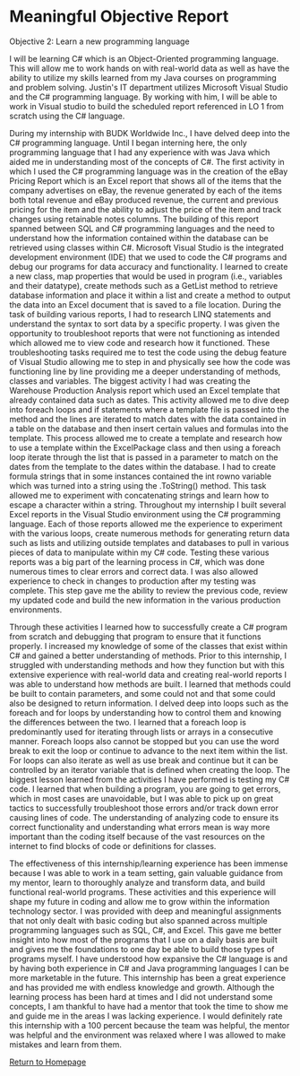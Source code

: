 # Meaningful Objective Report

Objective 2:  Learn a new programming language  
 
I will be learning C# which is an Object-Oriented programming language. This will allow me to work hands on with real-world data as well as have the ability to utilize my skills learned from my Java courses on programming and problem solving. Justin's IT department utilizes Microsoft Visual Studio and the C# programming language. By working with him, I will be able to work in Visual studio to build the scheduled report referenced in LO 1 from scratch using the C# language. 

During my internship with BUDK Worldwide Inc., I have delved deep into the C# programming language. Until I began interning here, the only programming language that I had any experience with was Java which aided me in understanding most of the concepts of C#. The first activity in which I used the C# programming language was in the creation of the eBay Pricing Report which is an Excel report that shows all of the items that the company advertises on eBay, the revenue generated by each of the items both total revenue and eBay produced revenue, the current and previous pricing for the item and the ability to adjust the price of the item and track changes using retainable notes columns. The building of this report spanned between SQL and C# programming languages and the need to understand how the information contained within the database can be retrieved using classes within C#. Microsoft Visual Studio is the integrated development environment (IDE) that we used to code the C# programs and debug our programs for data accuracy and functionality. I learned to create a new class, map properties that would be used in program (i.e., variables and their datatype), create methods such as a GetList method to retrieve database information and place it within a list and create a method to output the data into an Excel document that is saved to a file location. During the task of building various reports, I had to research LINQ statements and understand the syntax to sort data by a specific property. I was given the opportunity to troubleshoot reports that were not functioning as intended which allowed me to view code and research how it functioned. These troubleshooting tasks required me to test the code using the debug feature of Visual Studio allowing me to step in and physically see how the code was functioning line by line providing me a deeper understanding of methods, classes and variables. The biggest activity I had was creating the Warehouse Production Analysis report which used an Excel template that already contained data such as dates. This activity allowed me to dive deep into foreach loops and if statements where a template file is passed into the method and the lines are iterated to match dates with the data contained in a table on the database and then insert certain values and formulas into the template. This process allowed me to create a template and research how to use a template within the ExcelPackage class and then using a foreach loop iterate through the list that is passed in a parameter to match on the dates from the template to the dates within the database. I had to create formula strings that in some instances contained the int rowno variable which was turned into a string using the .ToString() method. This task allowed me to experiment with concatenating strings and learn how to escape a character within a string. Throughout my internship I built several Excel reports in the Visual Studio environment using the C# programming language. Each of those reports allowed me the experience to experiment with the various loops, create numerous methods for generating return data such as lists and utilizing outside templates and databases to pull in various pieces of data to manipulate within my C# code. Testing these various reports was a big part of the learning process in C#, which was done numerous times to clear errors and correct data. I was also allowed experience to check in changes to production after my testing was complete. This step gave me the ability to review the previous code, review my updated code and build the new information in the various production environments.     

Through these activities I learned how to successfully create a C# program from scratch and debugging that program to ensure that it functions properly. I increased my knowledge of some of the classes that exist within C# and gained a better understanding of methods. Prior to this internship, I struggled with understanding methods and how they function but with this extensive experience with real-world data and creating real-world reports I was able to understand how methods are built. I learned that methods could be built to contain parameters, and some could not and that some could also be designed to return information. I delved deep into loops such as the foreach and for loops by understanding how to control them and knowing the differences between the two. I learned that a foreach loop is predominantly used for iterating through lists or arrays in a consecutive manner. Foreach loops also cannot be stopped but you can use the word break to exit the loop or continue to advance to the next item within the list. For loops can also iterate as well as use break and continue but it can be controlled by an iterator variable that is defined when creating the loop. The biggest lesson learned from the activities I have performed is testing my C# code. I learned that when building a program, you are going to get errors, which in most cases are unavoidable, but I was able to pick up on great tactics to successfully troubleshoot those errors and/or track down error causing lines of code. The understanding of analyzing code to ensure its correct functionality and understanding what errors mean is way more important than the coding itself because of the vast resources on the internet to find blocks of code or definitions for classes.  

The effectiveness of this internship/learning experience has been immense because I was able to work in a team setting, gain valuable guidance from my mentor, learn to thoroughly analyze and transform data, and build functional real-world programs. These activities and this experience will shape my future in coding and allow me to grow within the information technology sector. I was provided with deep and meaningful assignments that not only dealt with basic coding but also spanned across multiple programming languages such as SQL, C#, and Excel. This gave me better insight into how most of the programs that I use on a daily basis are built and gives me the foundations to one day be able to build those types of programs myself. I have understood how expansive the C# language is and by having both experience in C# and Java programming languages I can be more marketable in the future. This internship has been a great experience and has provided me with endless knowledge and growth. Although the learning process has been hard at times and I did not understand some concepts, I am thankful to have had a mentor that took the time to show me and guide me in the areas I was lacking experience. I would definitely rate this internship with a 100 percent because the team was helpful, the mentor was helpful and the environment was relaxed where I was allowed to make mistakes and learn from them.


[Return to Homepage](https://kj04511.github.io/)
